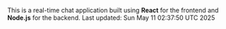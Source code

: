 This is a real-time chat application built using **React** for the frontend and **Node.js** for the backend.
Last updated: Sun May 11 02:37:50 UTC 2025
